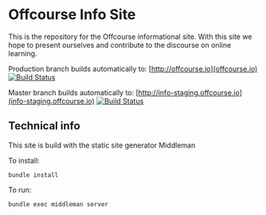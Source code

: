 # Offcourse Info Site

This is the repository for the Offcourse informational site. With this site we hope to present ourselves and contribute to the discourse on online learning.

Production branch builds automatically to: [http://offcourse.io](offcourse.io) [![Build Status](https://travis-ci.org/OffCourse/offcourse-info.svg?branch=production)](https://travis-ci.org/OffCourse/offcourse-info)

Master branch builds automatically to: [http://info-staging.offcourse.io](info-staging.offcourse.io)
[![Build Status](https://travis-ci.org/OffCourse/offcourse-info.svg?branch=master)](https://travis-ci.org/OffCourse/offcourse-info)

## Technical info

This site is build with the static site generator Middleman

To install:
```
bundle install
```

To run:
``` 
bundle exec middleman server
```